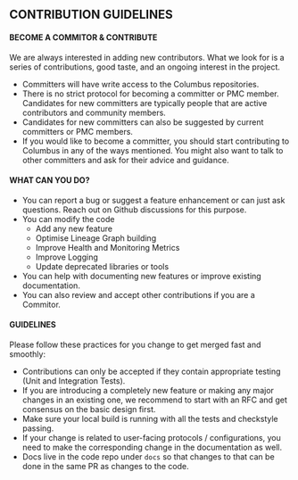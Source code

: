 ## CONTRIBUTION GUIDELINES
#### BECOME A COMMITOR & CONTRIBUTE

We are always interested in adding new contributors. What we look for is a series of contributions, good taste, and an ongoing interest in the project.

* Committers will have write access to the Columbus repositories.
* There is no strict protocol for becoming a committer or PMC member. Candidates for new committers are typically people that are active contributors and community members.
* Candidates for new committers can also be suggested by current committers or PMC members.
* If you would like to become a committer, you should start contributing to Columbus in any of the ways mentioned. You might also want to talk to other committers and ask for their advice and guidance.


#### WHAT CAN YOU DO?
* You can report a bug or suggest a feature enhancement or can just ask questions. Reach out on Github discussions for this purpose.
* You can modify the code
    * Add any new feature
    * Optimise Lineage Graph building
    * Improve Health and Monitoring Metrics
    * Improve Logging
    * Update deprecated libraries or tools
* You can help with documenting new features or improve existing documentation.
* You can also review and accept other contributions if you are a Commitor.


#### GUIDELINES
Please follow these practices for you change to get merged fast and smoothly:

* Contributions can only be accepted if they contain appropriate testing (Unit and Integration Tests).
* If you are introducing a completely new feature or making any major changes in an existing one, we recommend to start with an RFC and get consensus on the basic design first.
* Make sure your local build is running with all the tests and checkstyle passing.
* If your change is related to user-facing protocols / configurations, you need to make the corresponding change in the documentation as well.
* Docs live in the code repo under `docs` so that changes to that can be done in the same PR as changes to the code.